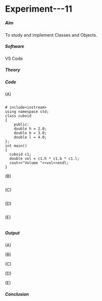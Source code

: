 # Experiment---11 

##### Aim 
To study and implement Classes and Objects.  

##### Software 
VS Code 

##### Theory  

##### Code 

(A) <br> 
```

# include<iostream>
using namespace std;
class cuboid
{
    public:
    double h = 2.0;
    double b = 3.0;
    double l = 4.0;
};
int main()
{
  cuboid c1;
  double vol = c1.h * c1.b * c1.l;
  cout<<"Volume "<<vol<<endl;
}
```

(B) <br> 
```
```

(C) <br> 
```
```

(D) <br> 
```
```

(E) <br> 
```
```

##### Output 

(A) <br> 
![]()

(B) <br> 
![]() 

(C) <br> 
![]() 

(D) <br> 
![]() 

(E) <br> 
![]()

##### Conclusion 
